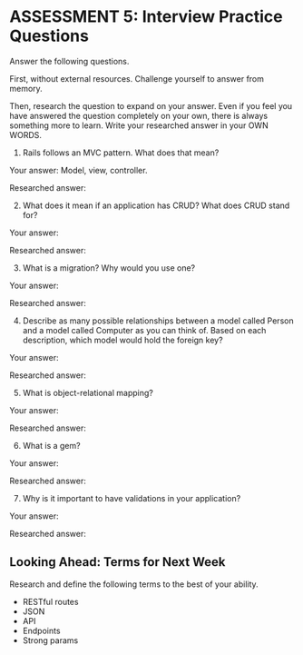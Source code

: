 # ASSESSMENT 5: Interview Practice Questions
Answer the following questions.

First, without external resources. Challenge yourself to answer from memory.

Then, research the question to expand on your answer. Even if you feel you have answered the question completely on your own, there is always something more to learn. Write your researched answer in your OWN WORDS.

1. Rails follows an MVC pattern. What does that mean?

  Your answer: Model, view, controller. 

  Researched answer:



2. What does it mean if an application has CRUD? What does CRUD stand for?

  Your answer:

  Researched answer:



3. What is a migration? Why would you use one?

  Your answer:

  Researched answer:



4. Describe as many possible relationships between a model called Person and a model called Computer as you can think of. Based on each description, which model would hold the foreign key?

  Your answer:

  Researched answer:



5. What is object-relational mapping?

  Your answer:

  Researched answer:



6. What is a gem?

  Your answer:

  Researched answer:



7. Why is it important to have validations in your application?

  Your answer:

  Researched answer:



## Looking Ahead: Terms for Next Week

Research and define the following terms to the best of your ability.
- RESTful routes
- JSON
- API
- Endpoints
- Strong params
